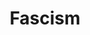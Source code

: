 ---
title: Fascism
layout: post
description: summary
menu: nav/world/ideologiesnreligion.html
image: 
tags: [Ideology]
---